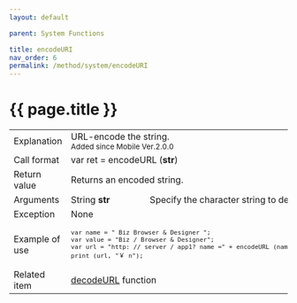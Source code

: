 ```yaml
---
layout: default

parent: System Functions

title: encodeURI
nav_order: 6
permalink: /method/system/encodeURI
---
```




# {{ page.title }}

<table>
  <tr>
    <td>Explanation</td>
    <td colspan="2">URL-encode the string. <br><small> Added since Mobile Ver.2.0.0</small></td>
  </tr>
  <tr>
    <td>Call format</td>
    <td colspan="2">var ret = encodeURL  (<b>str</b>)</td>
  </tr>
  <tr>
    <td>Return value</td>
    <td colspan="2">Returns an encoded string.</td>
  </tr>  
  <tr>
    <td>Arguments</td>
    <td>String <b>str</b></td>
    <td>Specify the character string to decode.</td>
  </tr>
  <tr>
    <td>Exception</td>
    <td colspan="2">None</td>
  </tr>
  <tr>
    <td>Example of use</td>
    <td colspan="2"><code><pre>var name = " Biz Browser & Designer ";
var value = "Biz / Browser & Designer";
var url = "http: // server / app1? name =" + encodeURL (name) + "& value =" + encodeURL (value);
print (url, "￥ n");</pre></code></td>
  </tr>
  <tr>
    <td>Related item</td>
    <td colspan="2"><a href="/method/statistical/decodeURL">decodeURL</a> function</td>
  </tr>
</table>





